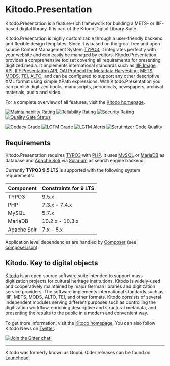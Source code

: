 Kitodo.Presentation
===================

Kitodo.Presentation is a feature-rich framework for building a METS- or IIIF-based digital library. It is part of the Kitodo Digital Library Suite.

Kitodo.Presentation is highly customizable through a user-friendly backend and flexible design templates. Since it is based on the great free and open source Content Management System [TYPO3](https://typo3.org), it integrates perfectly with your website and can easily be managed by editors. Kitodo.Presentation provides a comprehensive toolset covering all requirements for presenting digitized media. It implements international standards such as [IIIF Image API](https://iiif.io/api/image), [IIIF Presentation API](https://iiif.io/api/presentation), [OAI Protocol for Metadata Harvesting](http://www.openarchives.org/OAI/openarchivesprotocol.html), [METS](http://www.loc.gov/standards/mets), [MODS](http://www.loc.gov/standards/mods), [TEI](http://www.tei-c.org), [ALTO](http://www.loc.gov/standards/alto), and can be configured to support any other descriptive XML format using simple XPath expressions. With Kitodo.Presentation you can publish digitized books, manuscripts, periodicals, newspapers, archival materials, audio and video.

For a complete overview of all features, visit the [Kitodo homepage](https://www.kitodo.org/software/kitodopresentation/features).

[![Maintainability Rating](https://sonarcloud.io/api/project_badges/measure?project=kitodo-presentation&metric=sqale_rating)](https://sonarcloud.io/dashboard?id=kitodo-presentation)
[![Reliability Rating](https://sonarcloud.io/api/project_badges/measure?project=kitodo-presentation&metric=reliability_rating)](https://sonarcloud.io/dashboard?id=kitodo-presentation)
[![Security Rating](https://sonarcloud.io/api/project_badges/measure?project=kitodo-presentation&metric=security_rating)](https://sonarcloud.io/dashboard?id=kitodo-presentation)
[![Quality Gate Status](https://sonarcloud.io/api/project_badges/measure?project=kitodo-presentation&metric=alert_status)](https://sonarcloud.io/dashboard?id=kitodo-presentation)

[![Codacy Grade](https://api.codacy.com/project/badge/Grade/b2a7bd8e42ef405d95ca503e4fe95320)](https://app.codacy.com/gh/kitodo/kitodo-presentation)
[![LGTM Grade](https://img.shields.io/lgtm/grade/javascript/g/kitodo/kitodo-presentation.svg?logo=lgtm)](https://lgtm.com/projects/g/kitodo/kitodo-presentation/context:javascript)
[![LGTM Alerts](https://img.shields.io/lgtm/alerts/g/kitodo/kitodo-presentation.svg?logo=lgtm)](https://lgtm.com/projects/g/kitodo/kitodo-presentation/alerts/)
[![Scrutinizer Code Quality](https://scrutinizer-ci.com/g/kitodo/kitodo-presentation/badges/quality-score.png?b=master)](https://scrutinizer-ci.com/g/kitodo/kitodo-presentation/?branch=master)

Requirements
------------

Kitodo.Presentation requires [TYPO3](https://get.typo3.org) with [PHP](https://secure.php.net). It uses [MySQL](https://www.mysql.com) or [MariaDB](https://mariadb.com) as database and [Apache Solr](https://lucene.apache.org/solr) via [Solarium](http://www.solarium-project.org/) as search engine backend.

Currently **TYPO3 9.5 LTS** is supported with the following system requirements:

| Component   | Constraints for 9 LTS |
| ----------- | --------------------- |
| TYPO3       | 9.5.x                 |
| PHP         | 7.3.x - 7.4.x         |
| MySQL       | 5.7.x                 |
| MariaDB     | 10.2.x - 10.3.x       |
| Apache Solr | 7.x - 8.x             |

Application level dependencies are handled by [Composer](https://getcomposer.org) (see [composer.json](./composer.json)).

Kitodo. Key to digital objects
------------------------------

[Kitodo](https://github.com/kitodo) is an open source software suite intended to support mass digitization projects for cultural heritage institutions. Kitodo is widely-used and cooperatively maintained by major German libraries and digitization service providers. The software implements international standards such as IIIF, METS, MODS, ALTO, TEI, and other formats. Kitodo consists of several independent modules serving different purposes such as controlling the digitization workflow, enriching descriptive and structural metadata, and presenting the results to the public in a modern and convenient way.

To get more information, visit the [Kitodo homepage](https://www.kitodo.org). You can also follow Kitodo News on [Twitter](https://twitter.com/kitodo_org).

[![Join the Gitter chat!](https://badges.gitter.im/Kitodo/Presentation.svg)](https://gitter.im/Kitodo/Presentation)

---

Kitodo was formerly known as Goobi. Older releases can be found on [Launchpad](https://launchpad.net/goobi-presentation).
